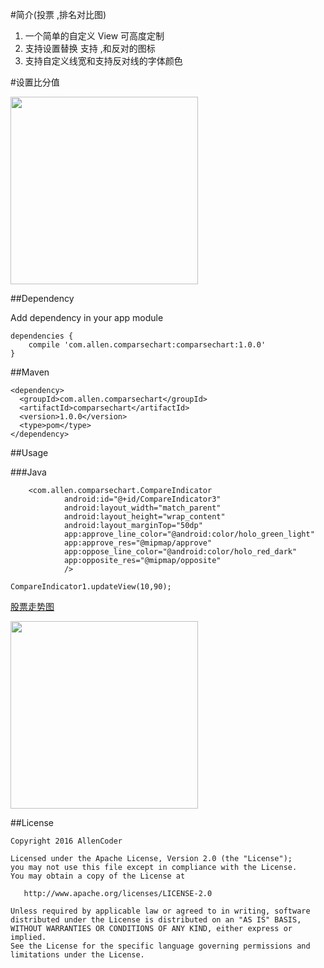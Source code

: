 

#简介(投票 ,排名对比图)
1. 一个简单的自定义 View 可高度定制
2. 支持设置替换 支持 ,和反对的图标
3. 支持自定义线宽和支持反对线的字体颜色

#设置比分值


<img src="https://github.com/AllenCoder/AndroidCustomView/blob/master/gif/device-2016-08-15-180942.png" width=300 />


##Dependency


Add dependency in your app module





```
dependencies {
	compile 'com.allen.comparsechart:comparsechart:1.0.0'
}
```




##Maven
```
<dependency>
  <groupId>com.allen.comparsechart</groupId>
  <artifactId>comparsechart</artifactId>
  <version>1.0.0</version>
  <type>pom</type>
</dependency>
```

##Usage

###Java
```
    <com.allen.comparsechart.CompareIndicator
            android:id="@+id/CompareIndicator3"
            android:layout_width="match_parent"
            android:layout_height="wrap_content"
            android:layout_marginTop="50dp"
            app:approve_line_color="@android:color/holo_green_light"
            app:approve_res="@mipmap/approve"
            app:oppose_line_color="@android:color/holo_red_dark"
            app:opposite_res="@mipmap/opposite"
            />
```
```
CompareIndicator1.updateView(10,90);
```
[股票走势图](https://github.com/AllenCoder/AndroidDevCoder)

<img src="https://github.com/AllenCoder/AndroidDevCoder/blob/master/gif/linechart.gif" width=300 />


##License
```
Copyright 2016 AllenCoder

Licensed under the Apache License, Version 2.0 (the "License");
you may not use this file except in compliance with the License.
You may obtain a copy of the License at

   http://www.apache.org/licenses/LICENSE-2.0

Unless required by applicable law or agreed to in writing, software
distributed under the License is distributed on an "AS IS" BASIS,
WITHOUT WARRANTIES OR CONDITIONS OF ANY KIND, either express or implied.
See the License for the specific language governing permissions and
limitations under the License.
```